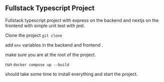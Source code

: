 ## Fullstack Typescript Project
Fullstack typescript project with express on the backend and nextjs on the frontend with simple unit test with jest.

Clone the project ```git clone```

add ```env``` variables in the backend and frontend . 

make sure you are at the root of the project.

run ```docker compose up --build```

should take some time to install everything and start the project.

